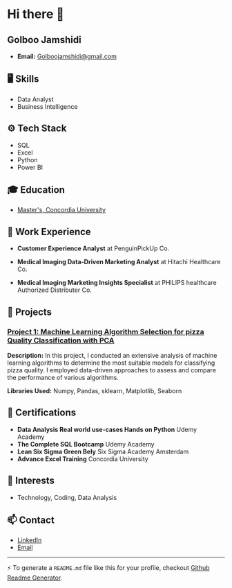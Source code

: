 # Hi there 👋
## Golboo Jamshidi

- **Email:** Golboojamshidi@gmail.com

## 🖥 Skills
- Data Analyst
- Business Intelligence

## ⚙️ Tech Stack
- SQL
- Excel
- Python
- Power BI

## 🎓 Education
- [Master's, Concordia University](https://www.concordia.ca/)

## 💼 Work Experience
- **Customer Experience Analyst** at PenguinPickUp Co.
  
- **Medical Imaging Data-Driven Marketing Analyst** at Hitachi Healthcare Co.
 
- **Medical Imaging Marketing Insights Specialist** at PHILIPS healthcare Authorized Distributer Co.                                        



## 🚀 Projects

### [Project 1: Machine Learning Algorithm Selection for pizza Quality Classification with PCA](https://github.com/Golboojamshidi/Machine-Learning-Algorithm-Selection-for-pizza-Quality-Classification-with-PCA)

**Description:** In this project, I conducted an extensive analysis of machine learning algorithms to determine the most suitable models for classifying pizza quality. I employed data-driven approaches to assess and compare the performance of various algorithms.

**Libraries Used:** Numpy, Pandas, sklearn, Matplotlib, Seaborn



## 🏅 Certifications
- **Data Analysis Real world use-cases Hands on Python** Udemy Academy
- **The Complete SQL Bootcamp** Udemy Academy
- **Lean Six Sigma Green Bely** Six Sigma Academy Amsterdam
- **Advance Excel Training** Concordia University





## 💬 Interests
- Technology, Coding, Data Analysis



## 📫 Contact
- [LinkedIn](www.linkedin.com/in/golboo-jamshidi)
- [Email](Golboojamshidi@gmail.com)




---
:zap: To generate a `README.md` file like this for your profile, checkout [Github Readme Generator](https://hejazizo-github-profile-readme-srcstreamlit-app-i6skm7.streamlit.app/).
